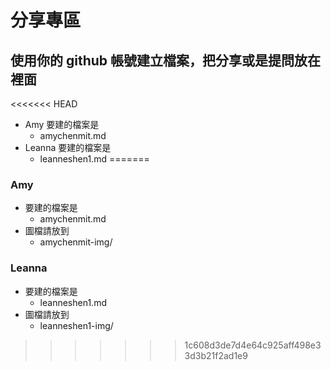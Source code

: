 # 分享專區

## 使用你的 github 帳號建立檔案，把分享或是提問放在裡面
<<<<<<< HEAD
- Amy 要建的檔案是
    - amychenmit.md
- Leanna 要建的檔案是
    - leanneshen1.md
=======
### Amy
-  要建的檔案是
    - amychenmit.md
- 圖檔請放到
    - amychenmit-img/
    
    
### Leanna
-  要建的檔案是
    - leanneshen1.md
-  圖檔請放到
    - leanneshen1-img/
>>>>>>> 1c608d3de7d4e64c925aff498e33d3b21f2ad1e9
